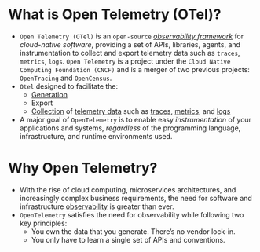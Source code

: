 # What is Open Telemetry (OTel)?

- `Open Telemetry (OTel)` is an `open-source` [*observability framework*](https://opentelemetry.io/docs/concepts/observability-primer/#what-is-observability) for *cloud-native software*, providing a set of APIs, libraries, agents, and instrumentation to collect and export telemetry data such as `traces`, `metrics`, `logs`. `Open Telemetry` is a project under the `Cloud Native Computing Foundation (CNCF)` and is a merger of two previous projects: `OpenTracing` and `OpenCensus`.
- `Otel` designed to facilitate the:
  - [Generation](https://opentelemetry.io/docs/concepts/instrumentation)
  - Export
  - [Collection](https://opentelemetry.io/docs/concepts/components/#collector)
of [telemetry data](https://opentelemetry.io/docs/concepts/signals/) such as [traces](https://opentelemetry.io/docs/concepts/signals/traces/), [metrics](https://opentelemetry.io/docs/concepts/signals/metrics/), and [logs](https://opentelemetry.io/docs/concepts/signals/logs/)
- A major goal of `OpenTelemetry` is to enable easy *instrumentation* of your applications and systems, *regardless* of the programming language, infrastructure, and runtime environments used.

# Why Open Telemetry?

- With the rise of cloud computing, microservices architectures, and increasingly complex business requirements, the need for software and infrastructure [observability](https://opentelemetry.io/docs/concepts/observability-primer/#what-is-observability) is greater than ever.
- `OpenTelemetry` satisfies the need for observability while following two key principles:
  - You own the data that you generate. There’s no vendor lock-in.
  - You only have to learn a single set of APIs and conventions.
